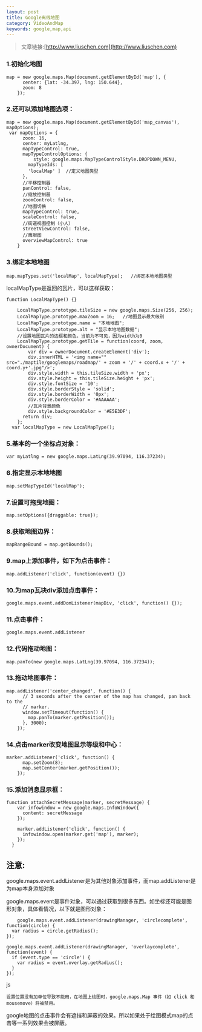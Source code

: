 ```yaml
---
layout: post
title: Google离线地图
category: VideoAndMap
keywords: google,map,api
---
```


>文章链接:[http://www.liuschen.com](http://www.liuschen.com)

### 1.初始化地图

	map = new google.maps.Map(document.getElementById('map'), {
          center: {lat: -34.397, lng: 150.644},
          zoom: 8
        });

### 2.还可以添加地图选项：

	map = new google.maps.Map(document.getElementById('map_canvas'), mapOptions);
	 var mapOptions = {
          zoom: 16,
          center: myLatlng,
		  mapTypeControl: true,
          mapTypeControlOptions: {
			  style: google.maps.MapTypeControlStyle.DROPDOWN_MENU,
			mapTypeIds: [
			'localMap' ]  //定义地图类型
		  },
		  //平移控制器
		  panControl: false,
		  //缩放控制器
		  zoomControl: false,
		  //地图切换
		  mapTypeControl: true,
		  scaleControl: false,
		  //街道视图控制（小人）
		  streetViewControl: false,
		  //鹰眼图
		  overviewMapControl: true
        }

### 3.绑定本地地图

	map.mapTypes.set('localMap', localMapType);   //绑定本地地图类型

localMapType是返回的瓦片，可以这样获取：

	function LocalMapType() {}
  
        LocalMapType.prototype.tileSize = new google.maps.Size(256, 256);
        LocalMapType.prototype.maxZoom = 16;   //地图显示最大级别
        LocalMapType.prototype.name = "本地地图";
        LocalMapType.prototype.alt = "显示本地地图数据";
		//设置地图瓦片的边框和颜色，当前为不可见，因为width为0
        LocalMapType.prototype.getTile = function(coord, zoom, ownerDocument) {
			var div = ownerDocument.createElement('div');
			div.innerHTML = '<img name="" src="./maptile/googlemaps/roadmap/' + zoom + '/' + coord.x + '/' + coord.y+'.jpg"/>'; 
			div.style.width = this.tileSize.width + 'px';
			div.style.height = this.tileSize.height + 'px';
			div.style.fontSize = '10';
			div.style.borderStyle = 'solid';
			div.style.borderWidth = '0px';
			div.style.borderColor = '#AAAAAA';
			//瓦片背景颜色
			div.style.backgroundColor = '#E5E3DF';
		  return div;
        };
      var localMapType = new LocalMapType();

### 5.基本的一个坐标点对象：

	var myLatlng = new google.maps.LatLng(39.97094, 116.37234);

### 6.指定显示本地地图

	map.setMapTypeId('localMap');  
  
### 7.设置可拖曳地图：

	map.setOptions({draggable: true});

### 8.获取地图边界：

	mapRangeBound = map.getBounds();

### 9.map上添加事件，如下为点击事件：

	map.addListener('click', function(event) {})

### 10.为map瓦块div添加点击事件：

	google.maps.event.addDomListener(mapDiv, 'click', function() {});

### 11.点击事件：

	google.maps.event.addListener

### 12.代码拖动地图：

	map.panTo(new google.maps.LatLng(39.97094, 116.37234));

### 13.拖动地图事件：

	map.addListener('center_changed', function() {
          // 3 seconds after the center of the map has changed, pan back to the
          // marker.
          window.setTimeout(function() {
            map.panTo(marker.getPosition());
          }, 3000);
        });

### 14.点击marker改变地图显示等级和中心：

	marker.addListener('click', function() {
          map.setZoom(8);
          map.setCenter(marker.getPosition());
        });

### 15.添加消息显示框：

	function attachSecretMessage(marker, secretMessage) {
        var infowindow = new google.maps.InfoWindow({
          content: secretMessage
        });
		
        marker.addListener('click', function() {
          infowindow.open(marker.get('map'), marker);
        });
      }

## 注意:

google.maps.event.addListener是为其他对象添加事件，而map.addListener是为map本身添加对象

google.maps.event是事件对象，可以通过获取到很多东西。如坐标还可能是图形对象，具体看情况，以下就是图形对象：

		google.maps.event.addListener(drawingManager, 'circlecomplete', function(circle) {
	  var radius = circle.getRadius();
	});
	
	google.maps.event.addListener(drawingManager, 'overlaycomplete', function(event) {
	  if (event.type == 'circle') {
	    var radius = event.overlay.getRadius();
	  }
	});

js

	设置位置没有加单位导致不能用，在地图上绘图时，google.maps.Map 事件（如 click 和 mousemove）将被禁用。

google地图的点击事件会有遮挡和屏蔽的效果。所以如果处于绘图模式map的点击等一系列效果会被屏蔽。



